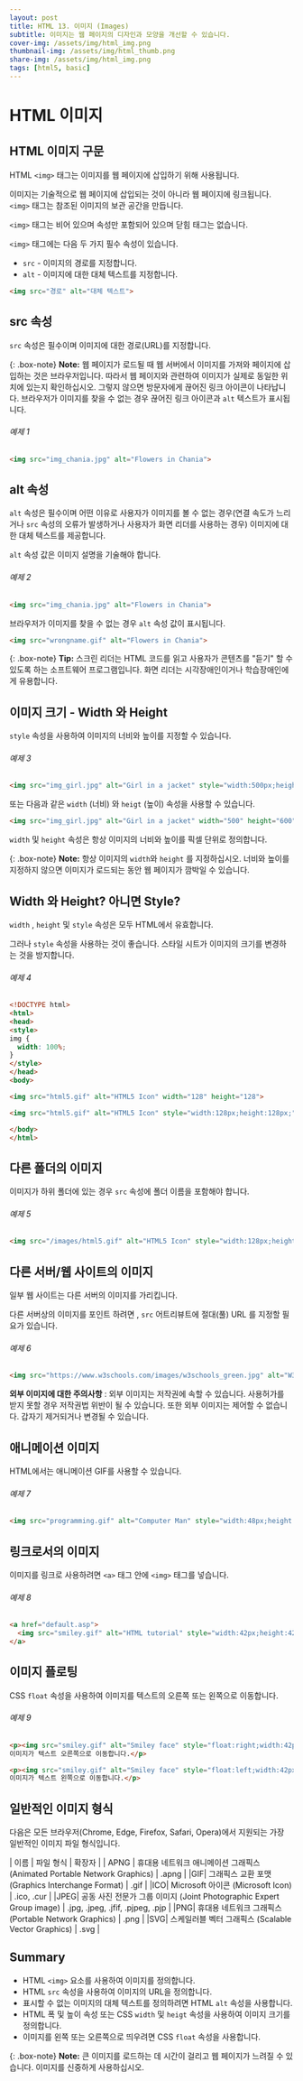 ```yaml
---
layout: post
title: HTML 13. 이미지 (Images)
subtitle: 이미지는 웹 페이지의 디자인과 모양을 개선할 수 있습니다.
cover-img: /assets/img/html_img.png
thumbnail-img: /assets/img/html_thumb.png
share-img: /assets/img/html_img.png
tags: [html5, basic]
---
```


# HTML 이미지

## HTML 이미지 구문

HTML ```<img>``` 태그는 이미지를 웹 페이지에 삽입하기 위해 사용됩니다.

이미지는 기술적으로 웹 페이지에 삽입되는 것이 아니라 웹 페이지에 링크됩니다. ```<img>``` 태그는 참조된 이미지의 보관 공간을 만듭니다.

```<img>``` 태그는 비어 있으며 속성만 포함되어 있으며 닫힘 태그는 없습니다.

```<img>``` 태그에는 다음 두 가지 필수 속성이 있습니다.

+ ```src``` - 이미지의 경로를 지정합니다.
+ ```alt``` - 이미지에 대한 대체 텍스트를 지정합니다.

```html
<img src="경로" alt="대체 텍스트">
```

## src 속성

```src``` 속성은 필수이며 이미지에 대한 경로(URL)를 지정합니다.

{: .box-note}
**Note:** 웹 페이지가 로드될 때 웹 서버에서 이미지를 가져와 페이지에 삽입하는 것은 브라우저입니다. 따라서 웹 페이지와 관련하여 이미지가 실제로 동일한 위치에 있는지 확인하십시오. 그렇지 않으면 방문자에게 끊어진 링크 아이콘이 나타납니다. 브라우저가 이미지를 찾을 수 없는 경우 끊어진 링크 아이콘과 ```alt``` 텍스트가 표시됩니다.

###### 예제 1

```html
<img src="img_chania.jpg" alt="Flowers in Chania">
```

## alt 속성

```alt``` 속성은 필수이며 어떤 이유로 사용자가 이미지를 볼 수 없는 경우(연결 속도가 느리거나 ```src``` 속성의 오류가 발생하거나 사용자가 화면 리더를 사용하는 경우) 이미지에 대한 대체 텍스트를 제공합니다.

```alt``` 속성 값은 이미지 설명을 기술해야 합니다.

###### 예제 2

```html
<img src="img_chania.jpg" alt="Flowers in Chania">
```

브라우저가 이미지를 찾을 수 없는 경우 ```alt``` 속성 값이 표시됩니다.

```html
<img src="wrongname.gif" alt="Flowers in Chania">
```

{: .box-note}
**Tip:** 스크린 리더는 HTML 코드를 읽고 사용자가 콘텐츠를 "듣기" 할 수 있도록 하는 소프트웨어 프로그램입니다. 화면 리더는 시각장애인이거나 학습장애인에게 유용합니다.

## 이미지 크기 - Width 와 Height

```style``` 속성을 사용하여 이미지의 너비와 높이를 지정할 수 있습니다.

###### 예제 3

```html
<img src="img_girl.jpg" alt="Girl in a jacket" style="width:500px;height:600px;">
```

또는 다음과 같은 ```width``` (너비) 와 ```heigt``` (높이) 속성을 사용할 수 있습니다.

```html
<img src="img_girl.jpg" alt="Girl in a jacket" width="500" height="600">
```

```width``` 및 ```height``` 속성은 항상 이미지의 너비와 높이를 픽셀 단위로 정의합니다.

{: .box-note}
**Note:** 항상 이미지의 ```width```와 ```height``` 를 지정하십시오. 너비와 높이를 지정하지 않으면 이미지가 로드되는 동안 웹 페이지가 깜박일 수 있습니다.

## Width 와 Height? 아니면 Style?

```width``` , ```height``` 및 ```style``` 속성은 모두 HTML에서 유효합니다.

그러나 ```style``` 속성을 사용하는 것이 좋습니다. 스타일 시트가 이미지의 크기를 변경하는 것을 방지합니다.

###### 예제 4

```html
<!DOCTYPE html>
<html>
<head>
<style>
img {
  width: 100%;
}
</style>
</head>
<body>

<img src="html5.gif" alt="HTML5 Icon" width="128" height="128">

<img src="html5.gif" alt="HTML5 Icon" style="width:128px;height:128px;">

</body>
</html>
```

## 다른 폴더의 이미지

이미지가 하위 폴더에 있는 경우 ```src``` 속성에 폴더 이름을 포함해야 합니다.

###### 예제 5

```html
<img src="/images/html5.gif" alt="HTML5 Icon" style="width:128px;height:128px;">
```

## 다른 서버/웹 사이트의 이미지

일부 웹 사이트는 다른 서버의 이미지를 가리킵니다.

다른 서버상의 이미지를 포인트 하려면 , ```src``` 어트리뷰트에 절대(풀) URL 를 지정할 필요가 있습니다.

###### 예제 6

```html
<img src="https://www.w3schools.com/images/w3schools_green.jpg" alt="W3Schools.com">
```

**외부 이미지에 대한 주의사항** : 외부 이미지는 저작권에 속할 수 있습니다. 사용허가를 받지 못할 경우 저작권법 위반이 될 수 있습니다. 또한 외부 이미지는 제어할 수 없습니다. 갑자기 제거되거나 변경될 수 있습니다.

## 애니메이션 이미지

HTML에서는 애니메이션 GIF를 사용할 수 있습니다.

###### 예제 7

```html
<img src="programming.gif" alt="Computer Man" style="width:48px;height:48px;">
```

## 링크로서의 이미지

이미지를 링크로 사용하려면 ```<a>``` 태그 안에 ```<img>``` 태그를 넣습니다.

###### 예제 8

```html
<a href="default.asp">
  <img src="smiley.gif" alt="HTML tutorial" style="width:42px;height:42px;">
</a>
```

## 이미지 플로팅

CSS ```float``` 속성을 사용하여 이미지를 텍스트의 오른쪽 또는 왼쪽으로 이동합니다.

###### 예제 9

```html
<p><img src="smiley.gif" alt="Smiley face" style="float:right;width:42px;height:42px;">
이미지가 텍스트 오른쪽으로 이동합니다.</p>

<p><img src="smiley.gif" alt="Smiley face" style="float:left;width:42px;height:42px;">
이미지가 텍스트 왼쪽으로 이동합니다.</p>
```

## 일반적인 이미지 형식

다음은 모든 브라우저(Chrome, Edge, Firefox, Safari, Opera)에서 지원되는 가장 일반적인 이미지 파일 형식입니다.

| 이름 | 파일 형식 | 확장자 |
| APNG | 휴대용 네트워크 애니메이션 그래픽스 (Animated Portable Network Graphics) | .apng |
|GIF| 그래픽스 교환 포맷 (Graphics Interchange Format) | .gif |
|ICO| Microsoft 아이콘 (Microsoft Icon) | .ico, .cur |
|JPEG| 공동 사진 전문가 그룹 이미지 (Joint Photographic Expert Group image) | .jpg, .jpeg, .jfif, .pjpeg, .pjp |
|PNG| 휴대용 네트워크 그래픽스 (Portable Network Graphics) | .png |
|SVG| 스케일러블 벡터 그래픽스 (Scalable Vector Graphics) | .svg |

## Summary

+ HTML ```<img>``` 요소를 사용하여 이미지를 정의합니다.
+ HTML ```src``` 속성을 사용하여 이미지의 URL을 정의합니다.
+ 표시할 수 없는 이미지의 대체 텍스트를 정의하려면 HTML ```alt``` 속성을 사용합니다.
+ HTML 폭 및 높이 속성 또는 CSS ```width``` 및 ```heigt``` 속성을 사용하여 이미지 크기를 정의합니다.
+ 이미지를 왼쪽 또는 오른쪽으로 띄우려면 CSS ```float``` 속성을 사용합니다.

{: .box-note}
**Note:** 큰 이미지를 로드하는 데 시간이 걸리고 웹 페이지가 느려질 수 있습니다. 이미지를 신중하게 사용하십시오.
